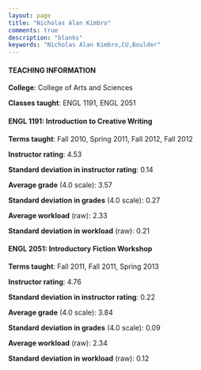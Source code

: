 ```yaml
---
layout: page
title: "Nicholas Alan Kimbro" 
comments: true
description: "blanks"
keywords: "Nicholas Alan Kimbro,CU,Boulder"
---
```

<head>
<script src="https://ajax.googleapis.com/ajax/libs/jquery/2.1.3/jquery.min.js"></script>
<script src="https://dl.dropboxusercontent.com/s/pc42nxpaw1ea4o9/highcharts.js?dl=0"></script>
<!-- <script src="../assets/js/highcharts.js"></script> -->
<style type="text/css">@font-face {
	font-family: "Bebas Neue";
	src: url(https://www.filehosting.org/file/details/544349/BebasNeue Regular.otf) format("opentype");
	}
	h1.Bebas { 
		font-family: "Bebas Neue", Verdana, Tahoma;
	}
</style>
</head>
	   
#### TEACHING INFORMATION

**College**: College of Arts and Sciences

**Classes taught**: ENGL 1191, ENGL 2051

#### ENGL 1191: Introduction to Creative Writing

**Terms taught**: Fall 2010, Spring 2011, Fall 2012, Fall 2012

**Instructor rating**: 4.53

**Standard deviation in instructor rating**: 0.14

**Average grade** (4.0 scale): 3.57

**Standard deviation in grades** (4.0 scale): 0.27

**Average workload** (raw): 2.33

**Standard deviation in workload** (raw): 0.21

#### ENGL 2051: Introductory Fiction Workshop

**Terms taught**: Fall 2011, Fall 2011, Spring 2013

**Instructor rating**: 4.76

**Standard deviation in instructor rating**: 0.22

**Average grade** (4.0 scale): 3.84

**Standard deviation in grades** (4.0 scale): 0.09

**Average workload** (raw): 2.34

**Standard deviation in workload** (raw): 0.12

